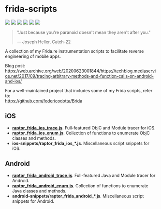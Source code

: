 # frida-scripts
[![](https://img.shields.io/github/stars/0xdea/frida-scripts.svg?color=yellow)](https://github.com/0xdea/frida-scripts)
[![](https://img.shields.io/github/forks/0xdea/frida-scripts.svg?color=green)](https://github.com/0xdea/frida-scripts)
[![](https://img.shields.io/github/watchers/0xdea/frida-scripts.svg?color=red)](https://github.com/0xdea/frida-scripts)
[![](https://img.shields.io/badge/license-MIT%20License-red.svg?color=lightgray)](https://opensource.org/licenses/MIT) 
[![](https://img.shields.io/badge/twitter-%400xdea-blue.svg)](https://twitter.com/0xdea)
[![](https://img.shields.io/badge/mastodon-%40raptor-purple.svg)](https://infosec.exchange/@raptor)

> "Just because you're paranoid doesn't mean they aren't after you." 
>
> -- Joseph Heller, Catch-22

A collection of my Frida.re instrumentation scripts to facilitate reverse engineering of mobile apps.

Blog post:  
https://web.archive.org/web/20200623001844/https://techblog.mediaservice.net/2017/09/tracing-arbitrary-methods-and-function-calls-on-android-and-ios/

For a well-maintained project that includes some of my Frida scripts, refer to:  
https://github.com/federicodotta/Brida

## iOS
* [**raptor_frida_ios_trace.js**](https://github.com/0xdea/frida-scripts/blob/master/raptor_frida_ios_trace.js). Full-featured ObjC and Module tracer for iOS.
* [**raptor_frida_ios_enum.js**](https://github.com/0xdea/frida-scripts/blob/master/raptor_frida_ios_enum.js). Collection of functions to enumerate ObjC classes and methods.
* **ios-snippets/raptor_frida_ios_*.js**. Miscellaneous script snippets for iOS.

## Android
* [**raptor_frida_android_trace.js**](https://github.com/0xdea/frida-scripts/blob/master/raptor_frida_android_trace.js). Full-featured Java and Module tracer for Android.
* [**raptor_frida_android_enum.js**](https://github.com/0xdea/frida-scripts/blob/master/raptor_frida_android_enum.js). Collection of functions to enumerate Java classes and methods.
* **android-snippets/raptor_frida_android_*.js**. Miscellaneous script snippets for Android.
